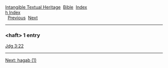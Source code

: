 [Intangible Textual Heritage](../../index)  [Bible](../index) 
[Index](index)   
[h Index](_h_)  
  [Previous](c05026)  [Next](c05028) 

------------------------------------------------------------------------

### &lt;haft&gt; 1 entry

[Jdg 3:22](../kjv/jdg003.htm#022)  

------------------------------------------------------------------------

[Next: hagab (1)](c05028)
